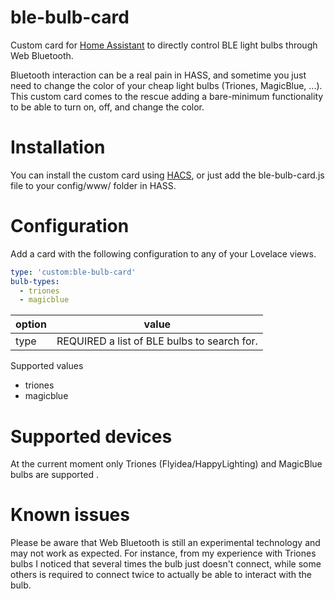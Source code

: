 # ble-bulb-card
Custom card for [Home Assistant](https://www.home-assistant.io/) to directly control BLE light bulbs through Web Bluetooth.

Bluetooth interaction can be a real pain in HASS, and sometime you just need to change the color of your cheap light bulbs (Triones, MagicBlue, ...). This custom card comes to the rescue adding a bare-minimum functionality to be able to turn on, off, and change the color.


# Installation
You can install the custom card using [HACS](https://www.hacs.xyz), or just add the ble-bulb-card.js file to your config/www/ folder in HASS.

# Configuration
Add a card with the following configuration to any of your Lovelace views.
```yaml
type: 'custom:ble-bulb-card'
bulb-types:
  - triones
  - magicblue
```
| option | value |
|--|--|
| type | REQUIRED a list of BLE bulbs to search for. |

Supported values
- triones
- magicblue

# Supported devices
At the current moment only Triones (Flyidea/HappyLighting) and MagicBlue bulbs are supported .

# Known issues
Please be aware that Web Bluetooth is still an experimental technology and may not work as expected.
For instance, from my experience with Triones bulbs I noticed that several times the bulb just doesn't connect, while some others is required to connect twice to actually be able to interact with the bulb.
